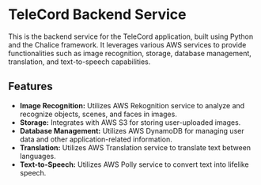 # TeleCord Backend Service

This is the backend service for the TeleCord application, built using Python and the Chalice framework. It leverages various AWS services to provide functionalities such as image recognition, storage, database management, translation, and text-to-speech capabilities.

## Features

- **Image Recognition:** Utilizes AWS Rekognition service to analyze and recognize objects, scenes, and faces in images.
- **Storage:** Integrates with AWS S3 for storing user-uploaded images.
- **Database Management:** Utilizes AWS DynamoDB for managing user data and other application-related information.
- **Translation:** Utilizes AWS Translation service to translate text between languages.
- **Text-to-Speech:** Utilizes AWS Polly service to convert text into lifelike speech.
